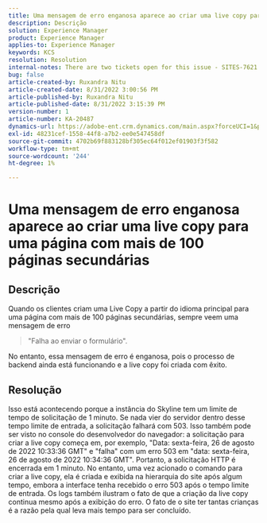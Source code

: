 ```yaml
---
title: Uma mensagem de erro enganosa aparece ao criar uma live copy para uma página com mais de 100 páginas secundárias
description: Descrição
solution: Experience Manager
product: Experience Manager
applies-to: Experience Manager
keywords: KCS
resolution: Resolution
internal-notes: There are two tickets open for this issue - SITES-7621 and SITES-7668
bug: false
article-created-by: Ruxandra Nitu
article-created-date: 8/31/2022 3:00:56 PM
article-published-by: Ruxandra Nitu
article-published-date: 8/31/2022 3:15:39 PM
version-number: 1
article-number: KA-20487
dynamics-url: https://adobe-ent.crm.dynamics.com/main.aspx?forceUCI=1&pagetype=entityrecord&etn=knowledgearticle&id=56d1d4b4-3d29-ed11-9db1-0022480861dd
exl-id: 48231cef-1558-44f8-a7b2-ee0e547458df
source-git-commit: 4702b69f883128bf305ec64f012ef01903f3f582
workflow-type: tm+mt
source-wordcount: '244'
ht-degree: 1%

---
```


# Uma mensagem de erro enganosa aparece ao criar uma live copy para uma página com mais de 100 páginas secundárias

## Descrição


Quando os clientes criam uma Live Copy a partir do idioma principal para uma página com mais de 100 páginas secundárias, sempre veem uma mensagem de erro


> &quot;Falha ao enviar o formulário&quot;.


No entanto, essa mensagem de erro é enganosa, pois o processo de backend ainda está funcionando e a live copy foi criada com êxito.


## Resolução


Isso está acontecendo porque a instância do Skyline tem um limite de tempo de solicitação de 1 minuto.
Se nada vier do servidor dentro desse tempo limite de entrada, a solicitação falhará com 503.
Isso também pode ser visto no console do desenvolvedor do navegador: a solicitação para criar a live copy começa em, por exemplo, &quot;Data: sexta-feira, 26 de agosto de 2022 10:33:36 GMT&quot; e &quot;falha&quot; com um erro 503 em &quot;data: sexta-feira, 26 de agosto de 2022 10:34:36 GMT&quot;. Portanto, a solicitação HTTP é encerrada em 1 minuto.
No entanto, uma vez acionado o comando para criar a live copy, ela é criada e exibida na hierarquia do site após algum tempo, embora a interface tenha recebido o erro 503 após o tempo limite de entrada. Os logs também ilustram o fato de que a criação da live copy continua mesmo após a exibição do erro. O fato de o site ter tantas crianças é a razão pela qual leva mais tempo para ser concluído.
